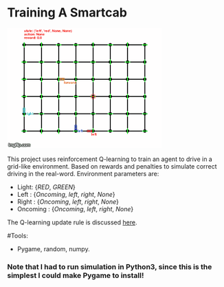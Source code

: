 # Training A Smartcab

![Image](https://github.com/gmsardane/training-a-smartcab/blob/master/smartcab.gif)


This project uses reinforcement Q-learning to train an agent to drive in a grid-like environment. 
Based on rewards and penalties to simulate correct driving in the real-word. Environment parameters are:

+ Light: {*RED*, *GREEN*}
+ Left : {*Oncoming*, *left*, *right*, *None*}
+ Right : {*Oncoming*, *left*, *right*, *None*}
+ Oncoming : {*Oncoming*, *left*, *right*, *None*}

The Q-learning update rule is discussed [here](http://www.cs.rutgers.edu/~mlittman/courses/cps271/lect-16/node16.html).

#Tools:

+ Pygame, random, numpy.


### Note that I had to run simulation in Python3, since this is the simplest I could make Pygame to install!

